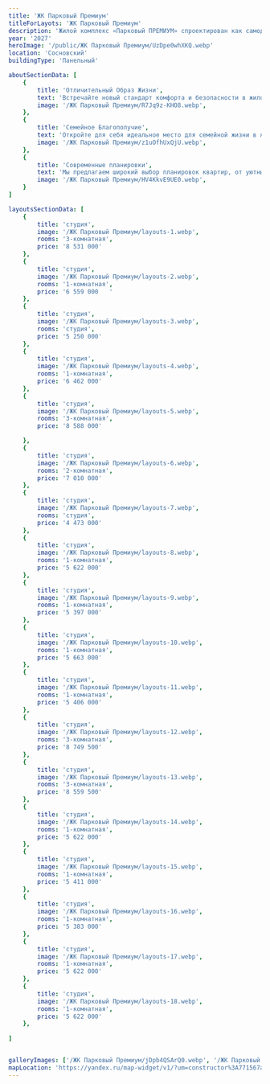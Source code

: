```yaml
---
title: 'ЖК Парковый Премиум'
titleForLayots: 'ЖК Парковый Премиум'
description: 'Жилой комплекс «Парковый ПРЕМИУМ» спроектирован как самодостаточный район, ориентированный на семейный образ жизни. Ландшафтный дизайн дворов-парков без машин задаст новый стандарт комфортной и безопасной жизни. Записаться на экскурсию.'
year: '2027'
heroImage: '/public/ЖК Парковый Премиум/UzDpe0whXKQ.webp'
location: 'Сосновский'
buildingType: 'Панельный'

aboutSectionData: [
    {
        title: 'Отличительный Образ Жизни',
        text: 'Встречайте новый стандарт комфорта и безопасности в жилом комплексе "Парковый Премиум". Наш ландшафтный дизайн, основанный на парковых дворах без машин, создает уникальную атмосферу, идеальную для семейной жизни. Запишитесь на экскурсию, чтобы увидеть, как мы создаем будущее сегодня.',
        image: '/ЖК Парковый Премиум/R7Jq9z-KHO8.webp',
    },
    {
        title: 'Семейное Благополучие',
        text: 'Откройте для себя идеальное место для семейной жизни в жилом комплексе "Парковый Премиум". Наша концепция парковых дворов без машин придает новый смысл комфорту и безопасности, делая наш район самодостаточным и привлекательным для всех членов семьи.',
        image: '/ЖК Парковый Премиум/z1uOfhUxQjU.webp',
    },
    {
        title: 'Современные планировки',
        text: 'Мы предлагаем широкий выбор планировок квартир, от уютных студий до просторных трехкомнатных вариантов. Каждая планировка тщательно продумана, чтобы максимально использовать пространство и создать комфортную жилую среду.',
        image: '/ЖК Парковый Премиум/HV4KkvE9UE0.webp',
    }
]

layoutsSectionData: [
    {
        title: 'студия',
        image: '/ЖК Парковый Премиум/layouts-1.webp',
        rooms: '3-комнатная',
        price: '8 531 000'
    },
    {
        title: 'студия',
        image: '/ЖК Парковый Премиум/layouts-2.webp',
        rooms: '1-комнатная',
        price: '6 559 000   '
    },
    {
        title: 'студия',
        image: '/ЖК Парковый Премиум/layouts-3.webp',
        rooms: 'студия',
        price: '5 250 000'
    },
    {
        title: 'студия',
        image: '/ЖК Парковый Премиум/layouts-4.webp',
        rooms: '1-комнатная',
        price: '6 462 000'
    },
    {
        title: 'студия',
        image: '/ЖК Парковый Премиум/layouts-5.webp',
        rooms: '3-комнатная',
        price: '8 588 000'

    },
    {
        title: 'студия',
        image: '/ЖК Парковый Премиум/layouts-6.webp',
        rooms: '2-комнатная',
        price: '7 010 000'
    },
    {
        title: 'студия',
        image: '/ЖК Парковый Премиум/layouts-7.webp',
        rooms: 'студия',
        price: '4 473 000'
    },
    {
        title: 'студия',
        image: '/ЖК Парковый Премиум/layouts-8.webp',
        rooms: '1-комнатная',
        price: '5 622 000'
    },
    {
        title: 'студия',
        image: '/ЖК Парковый Премиум/layouts-9.webp',
        rooms: '1-комнатная',
        price: '5 397 000'
    },
    {
        title: 'студия',
        image: '/ЖК Парковый Премиум/layouts-10.webp',
        rooms: '1-комнатная',
        price: '5 663 000'
    },
    {
        title: 'студия',
        image: '/ЖК Парковый Премиум/layouts-11.webp',
        rooms: '1-комнатная',
        price: '5 406 000'
    },
    {
        title: 'студия',
        image: '/ЖК Парковый Премиум/layouts-12.webp',
        rooms: '3-комнатная',
        price: '8 749 500'
    },
    {
        title: 'студия',
        image: '/ЖК Парковый Премиум/layouts-13.webp',
        rooms: '3-комнатная',
        price: '8 559 500'
    },
    {
        title: 'студия',
        image: '/ЖК Парковый Премиум/layouts-14.webp',
        rooms: '1-комнатная',
        price: '5 622 000'
    },
    {
        title: 'студия',
        image: '/ЖК Парковый Премиум/layouts-15.webp',
        rooms: '1-комнатная',
        price: '5 411 000'
    },
    {
        title: 'студия',
        image: '/ЖК Парковый Премиум/layouts-16.webp',
        rooms: '1-комнатная',
        price: '5 383 000'
    },
    {
        title: 'студия',
        image: '/ЖК Парковый Премиум/layouts-17.webp',
        rooms: '1-комнатная',
        price: '5 622 000'
    },
    {
        title: 'студия',
        image: '/ЖК Парковый Премиум/layouts-18.webp',
        rooms: '1-комнатная',
        price: '5 622 000'
    },
    
]


galleryImages: ['/ЖК Парковый Премиум/jDpb4QSArQ0.webp', '/ЖК Парковый Премиум/yj-jFAA3XdQ.webp', '/ЖК Парковый Премиум/ou0g4sOeHH0.webp', '/ЖК Парковый Премиум/HV4KkvE9UE0.webp', '/ЖК Парковый Премиум/R7Jq9z-KHO8.webp', '/ЖК Парковый Премиум/BjTweF8i8wk.webp', '/ЖК Парковый Премиум/Sc0iE2FGGSs.webp', '/ЖК Парковый Премиум/th_Z8UCcIIQ.webp', '/ЖК Парковый Премиум/xvi4iF8ZKQY.webp', '/ЖК Парковый Премиум/pqZ9RJsDHVk.webp', '/ЖК Парковый Премиум/661yzEhg4rk.webp', '/ЖК Парковый Премиум/5XjFrTdebwQ.webp', '/ЖК Парковый Премиум/E5CAboHjE5E.webp', '/ЖК Парковый Премиум/7GNW9S9ccvM.webp', '/ЖК Парковый Премиум/jWgW8ODjvjQ.webp', '/ЖК Парковый Премиум/X8bczZWL2gs.webp', '/ЖК Парковый Премиум/z1uOfhUxQjU.webp', '/ЖК Парковый Премиум/UzDpe0whXKQ.webp', '/ЖК Парковый Премиум/IBu-1qlDWXI.webp', '/ЖК Парковый Премиум/rctEWBsRhtI.webp', '/ЖК Парковый Премиум/xWNcURG5S7o.webp', '/ЖК Парковый Премиум/FuXkiVEgX4w.webp', '/ЖК Парковый Премиум/KbHVyVRGw2o.webp',]
mapLocation: 'https://yandex.ru/map-widget/v1/?um=constructor%3A771567a8241efb011e4b49389e608698d4edb6da09f0aabd8b1dd87eb5826e90&amp;source=constructor'
---
```

